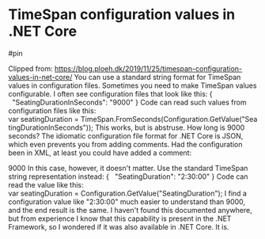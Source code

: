 # TimeSpan configuration values in .NET Core

#pin

Clipped from: https://blog.ploeh.dk/2019/11/25/timespan-configuration-values-in-net-core/
You can use a standard string format for TimeSpan values in configuration files. 
Sometimes you need to make TimeSpan values configurable. I often see configuration files that look like this: 
{
  "SeatingDurationInSeconds": "9000"
} 
Code can read such values from configuration files like this: 
var seatingDuration = TimeSpan.FromSeconds(Configuration.GetValue<int>("SeatingDurationInSeconds")); 
This works, but is abstruse. How long is 9000 seconds? 
The idiomatic configuration file format for .NET Core is JSON, which even prevents you from adding comments. Had the configuration been in XML, at least you could have added a comment: 
<!--9000 seconds = 2½ hours-->
<SeatingDurationInSeconds>9000</SeatingDurationInSeconds> 
In this case, however, it doesn't matter. Use the standard TimeSpan string representation instead: 
{
  "SeatingDuration": "2:30:00"
} 
Code can read the value like this: 
var seatingDuration = Configuration.GetValue<TimeSpan>("SeatingDuration"); 
I find a configuration value like "2:30:00" much easier to understand than 9000, and the end result is the same. 
I haven't found this documented anywhere, but from experience I know that this capability is present in the .NET Framework, so I wondered if it was also available in .NET Core. It is. 
